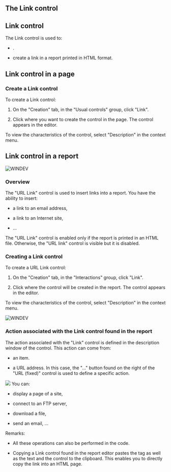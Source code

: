 


## The Link control
			



<a name="NOTE1"></a>
<a name="NOTE1_1"></a>


## Link control
<a name="link_control_ELTTEXTE000163"></a>
The Link control is used to:

- .

- create a link in a report printed in HTML format.




<a name="NOTE2"></a>
<a name="NOTE2_1"></a>


## Link control in a page
<a name="link_control_page_ELTTEXTE000187"></a>


### Create a Link control 
<a name="create_link_control_ELTPARAGRAPHE000031"></a>

To create a Link control: 

1. On the "Creation" tab, in the "Usual controls" group, click "Link".

2. Click where you want to create the control in the page. The control appears in the editor.




To view the characteristics of the control, select "Description" in the context menu.


<a name="NOTE3"></a>
<a name="NOTE3_1"></a>


## Link control in a report
<a name="link_control_report_ELTTEXTE000217"></a>
![WINDEV](https://doc.pcsoft.fr/ext/images/us/WD.png) 

### Overview
<a name="overview_ELTPARAGRAPHE000059"></a>

The "URL Link" control is used to insert links into a report. You have the ability to insert:

- a link to an email address,

- a link to an Internet site,

- ...


The "URL Link" control is enabled only if the report is printed in an HTML file. Otherwise, the "URL link" control is visible but it is disabled.

### Creating a Link control 
<a name="creating_link_control_ELTPARAGRAPHE000070"></a>

To create a URL Link control:

1. On the "Creation" tab, in the "Interactions" group, click "Link".

2. Click where the control will be created in the report. The control appears in the editor.




To view the characteristics of the control, select "Description" in the context menu.

<a name="NOTE3_2"></a>
![WINDEV](https://doc.pcsoft.fr/ext/images/us/WD.png) 

### Action associated with the Link control found in the report
<a name="action_associated_with_the_link_control_found_the_report_ELTPARAGRAPHE000096"></a>

The action associated with the "Link" control is defined in the description window of the control. This action can come from:

- an item.

- a URL address. In this case, the "..." button found on the right of the "URL (fixed)" control is used to define a specific action.


![](https://doc.pcsoft.fr/en-US/images/image.awp?langid=3&name=Actionlien%20-%20HC%20N%B0003.gif)
You can:

- display a page of a site, 

- connect to an FTP server, 

- download a file, 

- send an email, ...




Remarks: 

- All these operations can also be performed in the code.

- Copying a Link control found in the report editor pastes the tag as well as the text and the control to the clipboard. This enables you to directly copy the link into an HTML page. 





